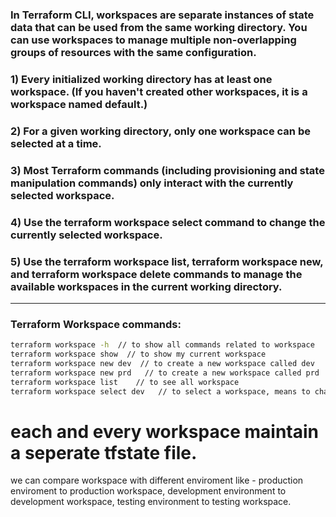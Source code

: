 ### In Terraform CLI, workspaces are separate instances of state data that can be used from the same working directory. You can use workspaces to manage multiple non-overlapping groups of resources with the same configuration.

### 1) Every initialized working directory has at least one workspace. (If you haven't created other workspaces, it is a workspace named default.)
### 2) For a given working directory, only one workspace can be selected at a time.
### 3) Most Terraform commands (including provisioning and state manipulation commands) only interact with the currently selected workspace.
### 4) Use the terraform workspace select command to change the currently selected workspace.
### 5) Use the terraform workspace list, terraform workspace new, and terraform workspace delete commands to manage the available workspaces in the current working directory. ###
----------------------------------------------------------------------------------------------------------------------------------------------------------------------------------
### Terraform Workspace commands:
```sh
terraform workspace -h  // to show all commands related to workspace
terraform workspace show  // to show my current workspace
terraform workspace new dev  // to create a new workspace called dev
terraform workspace new prd   // to create a new workspace called prd
terraform workspace list    // to see all workspace
terraform workspace select dev   // to select a workspace, means to change a workspace
```
# each and every workspace maintain a seperate tfstate file. 
we can compare workspace with different enviroment like - production enviroment to production workspace, development environment to development workspace, testing environment to testing workspace.
